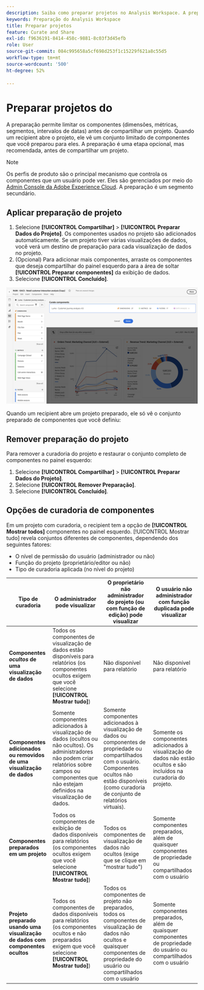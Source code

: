 ```yaml
---
description: Saiba como preparar projetos no Analysis Workspace. A preparação limita o acesso a componentes antes de compartilhar um projeto.
keywords: Preparação do Analysis Workspace
title: Preparar projetos
feature: Curate and Share
exl-id: f9636191-8414-458c-9881-8c03f3d45efb
role: User
source-git-commit: 084c995658a5cf698d253f1c15229f621a8c55d5
workflow-type: tm+mt
source-wordcount: '500'
ht-degree: 52%

---
```


# Preparar projetos do

A preparação permite limitar os componentes (dimensões, métricas, segmentos, intervalos de datas) antes de compartilhar um projeto. Quando um recipient abre o projeto, ele vê um conjunto limitado de componentes que você preparou para eles. A preparação é uma etapa opcional, mas recomendada, antes de compartilhar um projeto.

>[!NOTE]
> Os perfis de produto são o principal mecanismo que controla os componentes que um usuário pode ver. Eles são gerenciados por meio do [Admin Console da Adobe Experience Cloud](https://experienceleague.adobe.com/pt-br/docs/core-services/interface/administration/admin-tool-experience-cloud). A preparação é um segmento secundário.

## Aplicar preparação de projeto

1. Selecione **[!UICONTROL Compartilhar]** > **[!UICONTROL Preparar Dados do Projeto]**.
Os componentes usados no projeto são adicionados automaticamente.
Se um projeto tiver várias visualizações de dados, você verá um destino de preparação para cada visualização de dados no projeto.
1. (Opcional) Para adicionar mais componentes, arraste os componentes que deseja compartilhar do painel esquerdo para a área de soltar **[!UICONTROL Preparar componentes]** da exibição de dados.
1. Selecione **[!UICONTROL Concluído]**.

<!--
Curation can also be applied from the [!UICONTROL Share] menu by selecting **[!UICONTROL Curate and Share]**. This option automatically curates the project to the components in use in the project. You can add additional components following the steps above.
-->

![A janela Preparar componentes mostrando os componentes em uso no projeto.](assets/curation-field.png)

Quando um recipient abre um projeto preparado, ele só vê o conjunto preparado de componentes que você definiu:


## Remover preparação do projeto

Para remover a curadoria do projeto e restaurar o conjunto completo de componentes no painel esquerdo:

1. Selecione **[!UICONTROL Compartilhar]** > **[!UICONTROL Preparar Dados do Projeto]**.
1. Selecione **[!UICONTROL Remover Preparação]**.
1. Selecione **[!UICONTROL Concluído]**.

## Opções de curadoria de componentes

Em um projeto com curadoria, o recipient tem a opção de **[!UICONTROL Mostrar todos]** componentes no painel esquerdo. [!UICONTROL Mostrar tudo] revela conjuntos diferentes de componentes, dependendo dos seguintes fatores:

* O nível de permissão do usuário (administrador ou não)
* Função do projeto (proprietário/editor ou não)
* Tipo de curadoria aplicada (no nível do projeto)

| Tipo de curadoria | O administrador pode visualizar | O proprietário não administrador do projeto (ou com função de edição) pode visualizar | O usuário não administrador com função duplicada pode visualizar |
| --- | --- | --- | --- |
| **Componentes *ocultos* de uma visualização de dados** | Todos os componentes de visualização de dados estão disponíveis para relatórios (os componentes ocultos exigem que você selecione **[!UICONTROL Mostrar tudo]**) | Não disponível para relatório | Não disponível para relatório |
| **Componentes adicionados ou removidos de uma visualização de dados** | Somente componentes adicionados à visualização de dados (ocultos ou não ocultos). Os administradores não podem criar relatórios sobre campos ou componentes que não estejam definidos na visualização de dados. | Somente componentes adicionados à visualização de dados ou componentes de propriedade ou compartilhados com o usuário. Componentes ocultos não estão disponíveis (como curadoria de conjunto de relatórios virtuais). | Somente os componentes adicionados à visualização de dados não estão ocultos e são incluídos na curadoria do projeto. |
| **Componentes preparados em um projeto** | Todos os componentes de exibição de dados disponíveis para relatórios (os componentes ocultos exigem que você selecione **[!UICONTROL Mostrar tudo]**) | Todos os componentes de visualização de dados não ocultos (exige que se clique em &quot;mostrar tudo&quot;) | Somente componentes preparados, além de quaisquer componentes de propriedade ou compartilhados com o usuário |
| **Projeto preparado usando uma visualização de dados com componentes ocultos** | Todos os componentes de dados disponíveis para relatórios (os componentes ocultos e não preparados exigem que você selecione **[!UICONTROL Mostrar tudo]**) | Todos os componentes de projeto não preparados, todos os componentes de visualização de dados não ocultos e quaisquer componentes de propriedade do usuário ou compartilhados com o usuário | Somente componentes preparados, além de quaisquer componentes de propriedade do usuário ou compartilhados com o usuário |

